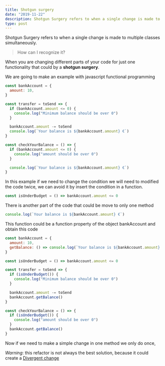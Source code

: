 ```yaml
---
title: Shotgun surgery
date: "2019-11-22"
description: Shotgun Surgery refers to when a single change is made to multiple classes simultaneously.
type: post
---
```


Shotgun Surgery refers to when a single change is made to multiple classes simultaneously.

> How can I recognize it?

When you are changing different parts of your code for just one functionality that could by a **shotgun surgery**.

We are going to make an example with javascript functional programming

```js
const bankAccount = {
  amount: 10,
}

const transfer = toSend => {
  if (bankAccount.amount <= 0) {
    console.log("Minimum balance should be over 0")
  }

  bankAccount.amount -= toSend
  console.log(`Your balance is ${bankAccount.amount} €`)
}

const checkYourBalance = () => {
  if (bankAccount.amount <= 0) {
    console.log("amount should be over 0")
  }

  console.log(`Your balance is ${bankAccount.amount} €`)
}
```

In this example if we need to change the condition we will need to modified the code twice, we can avoid it by insert the condition in a function.

```js
const isUnderBudget = () => bankAccount.amount <= 0
```

There is another part of the code that could be move to only one method

```js
console.log(`Your balance is ${bankAccount.amount} €`)
```

This function could be a function property of the object bankAccount and obtain this code

```js
const bankAccount = {
  amount: 10,
  getBalance: () => console.log(`Your balance is ${bankAccount.amount} $`),
}

const isUnderBudget = () => bankAccount.amount <= 0

const transfer = toSend => {
  if (isUnderBudget()) {
    console.log("Minimum balance should be over 0")
  }

  bankAccount.amount -= toSend
  bankAccount.getBalance()
}

const checkYourBalance = () => {
  if (isUnderBudget()) {
    console.log("amount should be over 0")
  }
  bankAccount.getBalance()
}
```

Now if we need to make a simple change in one method we only do once,

_Warning_: this refactor is not always the best solution, because it could create a [Divergent change](https://refactoring.guru/smells/divergent-change)
